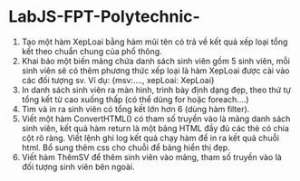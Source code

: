 # LabJS-FPT-Polytechnic-
1. Tạo một hàm XepLoai bằng hàm mũi tên có trả về kết quả xếp loại tổng kết theo chuẩn chung của phổ thông.
2. Khai báo một biến mảng chứa danh sách sinh viên gồm 5 sinh viên, mỗi sinh viên sẽ có thêm phương thức xếp loại là hàm XepLoai được cài vào các đối tượng sv. Ví dụ: {msv:...., xepLoai: XepLoai}
3. In danh sách sinh viên ra màn hình, trình bày định dạng đẹp, theo thứ tự tổng kết từ cao xuống thấp (có thể dùng for hoặc foreach....)
4. Tìm và in ra sinh viên có tổng kết lớn hơn 6 (dùng hàm filter).
5. Viết một hàm ConvertHTML() có tham số truyền vào là mảng danh sách sinh viên, kết quả hàm return là một bảng HTML đầy đủ các thẻ có chia cột rõ ràng. Viết lệnh ghi log kết quả chạy hàm để in ra kết quả chuỗi html. Bổ sung thêm css cho chuỗi để bảng hiển thị đẹp.
6. Viết hàm ThêmSV để thêm sinh viên vào mảng, tham số truyền vào là đối tượng sinh viên bên ngoài. 